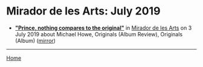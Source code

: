 # Mirador de les Arts: July 2019

 - [**"Prince, nothing compares to the original"**](https://www.miradorarts.com/prince-nothing-compares-to-the-original/) in [Mirador de les Arts](https://www.miradorarts.com/) on 3 July 2019 about Michael Howe, Originals (Album Review), Originals (Album) ([mirror](https://web.archive.org/web/*/https://www.miradorarts.com/prince-nothing-compares-to-the-original/))

----

[Home](./)
